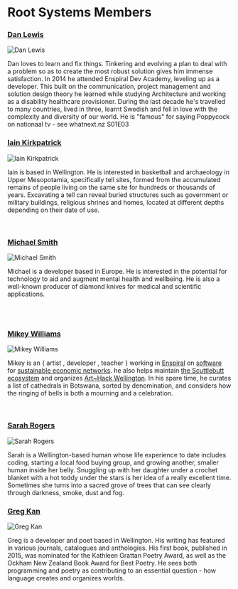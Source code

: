 # Root Systems Members

### [Dan Lewis](https://github.com/agentlewis)

<img src="./dan.png" class="img-150px img-right img-round" alt="Dan Lewis"/>

Dan loves to learn and fix things. Tinkering and evolving a plan to deal with a problem so as to create the most robust solution gives him immense satisfaction. In 2014 he attended Enspiral Dev Academy, leveling up as a developer. This built on the communication, project management and solution design theory he learned while studying Architecture and working as a disability healthcare provisioner. During the last decade he's travelled to many countries, lived in three, learnt Swedish and fell in love with the complexity and diversity of our world. He is "famous" for saying Poppycock on nationaal tv - see whatnext.nz S01E03

### [Iain Kirkpatrick](https://github.com/iainkirkpatrick/)

<img src="./iain.png" class="img-150px img-left img-round" alt="Iain Kirkpatrick" />

Iain is based in Wellington. He is interested in basketball and archaeology in Upper Mesopotamia, specifically tell sites, formed from the accumulated remains of people living on the same site for hundreds or thousands of years. Excavating a tell can reveal buried structures such as government or military buildings, religious shrines and homes, located at different depths depending on their date of use.

<br/>

### [Michael Smith](https://github.com/NotThatSmith)

<img src="./michael.jpg" class="img-150px img-right img-round" alt="Michael Smith" />

Michael is a developer based in Europe. He is interested in the potential for technology to aid and augment mental health and wellbeing. He is also a well-known producer of diamond knives for medical and scientific applications.

<br/>
<br/>

### [Mikey Williams](https://github.com/ahdinosaur)

<img src="./mikey.png" class="img-150px img-left img-round" alt="Mikey Williams" />

Mikey is an { artist , developer , teacher } working in [Enspiral](https://enspiral.com/) on [software](https://dogstack.js.org/) for [sustainable economic networks](https://www.valueflo.ws). he also helps maintain [the Scuttlebutt ecosystem](https://www.scuttlebutt.nz/) and organizes [Art~Hack Wellington](https://www.facebook.com/groups/714447698702058/). In his spare time, he curates a list of cathedrals in Botswana, sorted by denomination, and considers how the ringing of bells is both a mourning and a celebration.

<br/>

### [Sarah Rogers](https://github.com/sarah-arrrgh)

<img src="./sarah.jpg" class="img-150px img-right img-round" alt="Sarah Rogers" />

Sarah is a Wellington-based human whose life experience to date includes coding, starting a local food buying group, and growing another, smaller human inside her belly. Snuggling up with her daughter under a crochet blanket with a hot toddy under the stars is her idea of a really excellent time. Sometimes she turns into a sacred grove of trees that can see clearly through darkness, smoke, dust and fog.

### [Greg Kan](https://github.com/gregorykan)

<img src="./greg.png" class="img-150px img-left img-round" alt="Greg Kan" />

Greg is a developer and poet based in Wellington. His writing has featured in various journals, catalogues and anthologies. His first book, published in 2015, was nominated for the Kathleen Grattan Poetry Award, as well as the Ockham New Zealand Book Award for Best Poetry. He sees both programming and poetry as contributing to an essential question - how language creates and organizes worlds.
